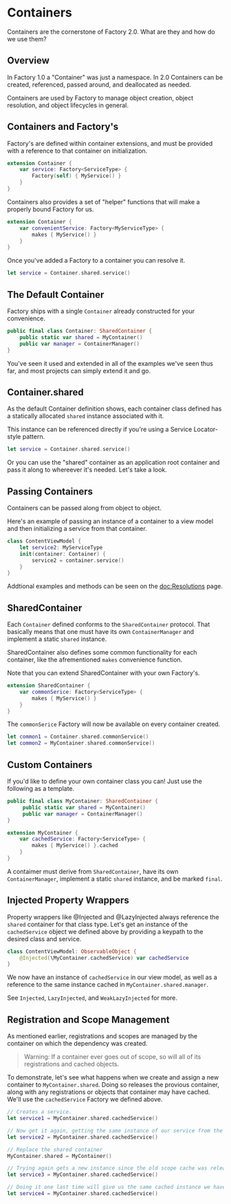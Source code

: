 # Containers

Containers are the cornerstone of Factory 2.0. What are they and how do we use them?

## Overview

In Factory 1.0 a "Container" was just a namespace. In 2.0 Containers can be created, referenced, passed around, and deallocated as needed.

Containers are used by Factory to manage object creation, object resolution, and object lifecycles in general.

## Containers and Factory's

Factory's are defined within container extensions, and must be provided with a reference to that container on initialization.
```swift
extension Container {
    var service: Factory<ServiceType> {
        Factory(self) { MyService() }
    }
}
```
Containers also provides a set of "helper" functions that will make a properly bound Factory for us. 
```swift
extension Container {
    var convenientService: Factory<MyServiceType> {
        makes { MyService() }
    }
}
```
Once you've added a Factory to a container you can resolve it.

```swift
let service = Container.shared.service()
```

## The Default Container

Factory ships with a single ``Container`` already constructed for your convenience.
```swift
public final class Container: SharedContainer {
    public static var shared = MyContainer()
    public var manager = ContainerManager()
}
```
You've seen it used and extended in all of the examples we've seen thus far, and most projects can simply extend it and go.

## Container.shared

As the default Container definition shows, each container class defined has a statically allocated `shared` instance associated with it.

This instance can be referenced directly if you're using a Service Locator-style pattern.

```swift
let service = Container.shared.service()
```
Or you can use the "shared" container as an application root container and pass it along to whereever it's needed. Let's take a look.

## Passing Containers

Containers can be passed along from object to object.

Here's an example of passing an instance of a container to a view model and then initializing a service from that container.
```swift
class ContentViewModel {
    let service2: MyServiceType
    init(container: Container) {
        service2 = container.service()
    }
}
```
Addtional examples and methods can be seen on the <doc:Resolutions> page.

## SharedContainer

Each ``Container`` defined conforms to the ``SharedContainer`` protocol. That basically means that one must have its own ``ContainerManager`` and implement a static `shared` instance.

SharedContainer also defines some common functionality for each container, like the afrementioned `makes` convenience function.

Note that you can extend SharedContainer with your own Factory's.

```swift
extension SharedContainer {
    var commonSerice: Factory<ServiceType> {
        makes { MyService() }
    }
}
```
The `commonSerice` Factory will now be available on every container created. 
```swift
let common1 = Container.shared.commonService()
let common2 = MyContainer.shared.commonService()
```

## Custom Containers
If you'd like to define your own container class you can! Just use the following as a template. 

```swift
public final class MyContainer: SharedContainer {
     public static var shared = MyContainer()
     public var manager = ContainerManager()
}

extension MyContainer {
    var cachedService: Factory<ServiceType> {
        makes { MyService() }.cached
    }
}
```
A contaimer must derive from ``SharedContainer``, have its own ``ContainerManager``, implement a static `shared` instance, and be marked `final`.


## Injected Property Wrappers

Property wrappers like @Injected and @LazyInjected always reference the `shared` container for that class type. Let's get an instance of the `cachedService` object we defined above by providing a keypath to the desired class and service.

```swift
class ContentViewModel: ObservableObject {
    @Injected(\MyContainer.cachedService) var cachedService
}
```
We now have an instance of `cachedService` in our view model, as well as a reference to the same instance cached in `MyContainer.shared.manager`.

See ``Injected``, ``LazyInjected``, and ``WeakLazyInjected`` for more.

## Registration and Scope Management

As mentioned earlier, registrations and scopes are managed by the container on which the dependency was created. 

> Warning: If a container ever goes out of scope, so will all of its registrations and cached objects.

To demonstrate, let's see what happens when we create and assign a new container to `MyContainer.shared`. Doing so releases the provious container, along with any registrations or objects that container may have cached. We'll use the `cachedService` Factory we defined above.

```swift
// Creates a service.
let service1 = MyContainer.shared.cachedService()

// Now get it again, getting the same instance of our service from the cached scope.
let service2 = MyContainer.shared.cachedService()

// Replace the shared container
MyContainer.shared = MyContainer()

// Trying again gets a new instance since the old scope cache was released.
let service3 = MyContainer.shared.cachedService()

// Doing it one last time will give us the same cached instance we have in service3.
let service4 = MyContainer.shared.cachedService()
```
